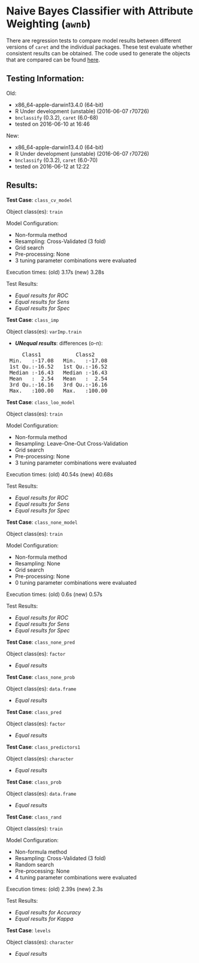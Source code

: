 Naive Bayes Classifier with Attribute Weighting (`awnb`)
 ===== 

There are regression tests to compare model results between different versions of `caret` and the individual packages. These test evaluate whether consistent results can be obtained. The code used to generate the objects that are compared can be found [here](https://github.com/topepo/caret/blob/master/RegressionTests/Code/awnb.R).

Testing Information:
---------

Old:

 * x86_64-apple-darwin13.4.0 (64-bit)
 * R Under development (unstable) (2016-06-07 r70726)
 * `bnclassify` (0.3.2), `caret` (6.0-68)
 * tested on 2016-06-10 at 16:46


New:

 * x86_64-apple-darwin13.4.0 (64-bit)
 * R Under development (unstable) (2016-06-07 r70726)
 * `bnclassify` (0.3.2), `caret` (6.0-70)
 * tested on 2016-06-12 at 12:22


Results:
---------

**Test Case**: `class_cv_model`

Object class(es): `train`

Model Configuration:

 * Non-formula method
 * Resampling: Cross-Validated (3 fold)
 * Grid search
 * Pre-processing: None  
 * 3 tuning parameter combinations were evaluated


Execution times: (old) 3.17s (new) 3.28s

Test Results:

 * _Equal results for ROC_
 * _Equal results for Sens_
 * _Equal results for Spec_

**Test Case**: `class_imp`

Object class(es): `varImp.train`

 * ***UNequal results***: differences (o-n):
<pre>
     Class1           Class2      
 Min.   :-17.08   Min.   :-17.08  
 1st Qu.:-16.52   1st Qu.:-16.52  
 Median :-16.43   Median :-16.43  
 Mean   :  2.54   Mean   :  2.54  
 3rd Qu.:-16.16   3rd Qu.:-16.16  
 Max.   :100.00   Max.   :100.00  
</pre>

**Test Case**: `class_loo_model`

Object class(es): `train`

Model Configuration:

 * Non-formula method
 * Resampling: Leave-One-Out Cross-Validation
 * Grid search
 * Pre-processing: None  
 * 3 tuning parameter combinations were evaluated


Execution times: (old) 40.54s (new) 40.68s

Test Results:

 * _Equal results for ROC_
 * _Equal results for Sens_
 * _Equal results for Spec_

**Test Case**: `class_none_model`

Object class(es): `train`

Model Configuration:

 * Non-formula method
 * Resampling: None
 * Grid search
 * Pre-processing: None  
 * 0 tuning parameter combinations were evaluated


Execution times: (old) 0.6s (new) 0.57s

Test Results:

 * _Equal results for ROC_
 * _Equal results for Sens_
 * _Equal results for Spec_

**Test Case**: `class_none_pred`

Object class(es): `factor`

 * _Equal results_

**Test Case**: `class_none_prob`

Object class(es): `data.frame`

 * _Equal results_

**Test Case**: `class_pred`

Object class(es): `factor`

 * _Equal results_

**Test Case**: `class_predictors1`

Object class(es): `character`

 * _Equal results_

**Test Case**: `class_prob`

Object class(es): `data.frame`

 * _Equal results_

**Test Case**: `class_rand`

Object class(es): `train`

Model Configuration:

 * Non-formula method
 * Resampling: Cross-Validated (3 fold)
 * Random search
 * Pre-processing: None  
 * 4 tuning parameter combinations were evaluated


Execution times: (old) 2.39s (new) 2.3s

Test Results:

 * _Equal results for Accuracy_
 * _Equal results for Kappa_

**Test Case**: `levels`

Object class(es): `character`

 * _Equal results_

